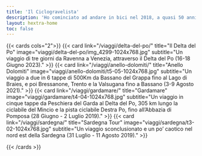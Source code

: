 ```yaml
---
title: 'Il Ciclogravelista'
description: 'Ho cominciato ad andare in bici nel 2018, a quasi 50 anni. È nato un grande amore, e poi una rinascita'
layout: hextra-home
toc: false
---
```




{{< cards cols="2">}}
  {{< card link="/viaggi/delta-del-po/" title="Il Delta del Po" image="viaggi/delta-del-po/img_4299-1024x768.jpg" subtitle="Un viaggio di tre giorni da Ravenna a Venezia, attraverso il Delta del Po (16-18 Giugno 2023)." >}}
  {{< card link="/viaggi/anello-dolomiti/" title="Anello Dolomiti" image="viaggi/anello-dolomiti/t5-05-1024x768.jpg" subtitle="Un viaggio a due in 6 tappe di 500Km da Bassano del Grappa fino al Lago di Braies, e poi Bressanone, Trento e la Valsugana fino a Bassano (3-9 Agosto 2021)." >}}
  {{< card link="/viaggi/gardamare/" title="Gardamare" image="viaggi/gardamare/t4-04-1024x768.jpg" subtitle="Un viaggio in cinque tappe da Peschiera del Garda al Delta del Po, 305 km lungo la ciclabile del Mincio e la pista ciclabile Destra Po, fino all’Abbazia di Pomposa (28 Giugno - 2 Luglio 2019)." >}}
  {{< card link="/viaggi/sardegna/" title="Sardegna Tour" image="viaggi/sardegna/t3-02-1024x768.jpg" subtitle="Un viaggio sconclusionato e un po’ caotico nel nord est della Sardegna (31 Luglio - 11 Agosto 2019)." >}}
  
{{< /cards >}}


